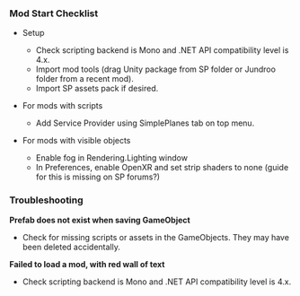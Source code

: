 ### Mod Start Checklist

- Setup
  - Check scripting backend is Mono and .NET API compatibility level is 4.x.
  - Import mod tools (drag Unity package from SP folder or Jundroo folder from a recent mod).
  - Import SP assets pack if desired.

- For mods with scripts
  - Add Service Provider using SimplePlanes tab on top menu.

- For mods with visible objects
  - Enable fog in Rendering.Lighting window
  - In Preferences, enable OpenXR and set strip shaders to none (guide for this is missing on SP forums?)

### Troubleshooting

**Prefab does not exist when saving GameObject**
- Check for missing scripts or assets in the GameObjects. They may have been deleted accidentally.

**Failed to load a mod, with red wall of text**
- Check scripting backend is Mono and .NET API compatibility level is 4.x.
